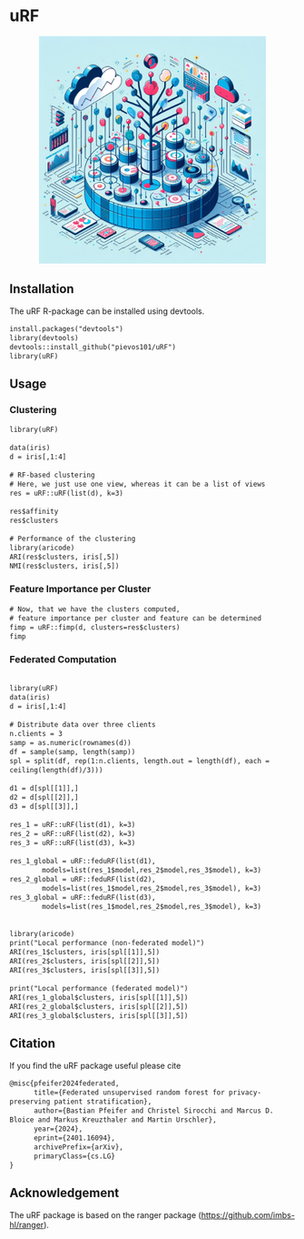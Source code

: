 # uRF
<p align="center">
<img src="https://github.com/pievos101/uRF/blob/main/uRF.jpg" width="400">
</p>


## Installation
The uRF R-package can be installed using devtools.

```{r}
install.packages("devtools")
library(devtools)
devtools::install_github("pievos101/uRF")
library(uRF)

```

## Usage

### Clustering

```{r}
library(uRF)

data(iris)
d = iris[,1:4]

# RF-based clustering
# Here, we just use one view, whereas it can be a list of views
res = uRF::uRF(list(d), k=3)

res$affinity
res$clusters

# Performance of the clustering
library(aricode)
ARI(res$clusters, iris[,5])
NMI(res$clusters, iris[,5])
```

### Feature Importance per Cluster

```{r}
# Now, that we have the clusters computed, 
# feature importance per cluster and feature can be determined
fimp = uRF::fimp(d, clusters=res$clusters)
fimp

```

### Federated Computation
```{r}

library(uRF)
data(iris)
d = iris[,1:4]

# Distribute data over three clients
n.clients = 3
samp = as.numeric(rownames(d))
df = sample(samp, length(samp))
spl = split(df, rep(1:n.clients, length.out = length(df), each = ceiling(length(df)/3)))

d1 = d[spl[[1]],]
d2 = d[spl[[2]],]
d3 = d[spl[[3]],]

res_1 = uRF::uRF(list(d1), k=3)
res_2 = uRF::uRF(list(d2), k=3)
res_3 = uRF::uRF(list(d3), k=3)

res_1_global = uRF::feduRF(list(d1), 
        models=list(res_1$model,res_2$model,res_3$model), k=3)
res_2_global = uRF::feduRF(list(d2), 
        models=list(res_1$model,res_2$model,res_3$model), k=3)
res_3_global = uRF::feduRF(list(d3), 
        models=list(res_1$model,res_2$model,res_3$model), k=3)


library(aricode)
print("Local performance (non-federated model)")
ARI(res_1$clusters, iris[spl[[1]],5])
ARI(res_2$clusters, iris[spl[[2]],5])
ARI(res_3$clusters, iris[spl[[3]],5])

print("Local performance (federated model)")
ARI(res_1_global$clusters, iris[spl[[1]],5])
ARI(res_2_global$clusters, iris[spl[[2]],5])
ARI(res_3_global$clusters, iris[spl[[3]],5])

```


## Citation
If you find the uRF package useful please cite

```
@misc{pfeifer2024federated,
      title={Federated unsupervised random forest for privacy-preserving patient stratification}, 
      author={Bastian Pfeifer and Christel Sirocchi and Marcus D. Bloice and Markus Kreuzthaler and Martin Urschler},
      year={2024},
      eprint={2401.16094},
      archivePrefix={arXiv},
      primaryClass={cs.LG}
}
```

## Acknowledgement 
The uRF package is based on the ranger package (https://github.com/imbs-hl/ranger).

